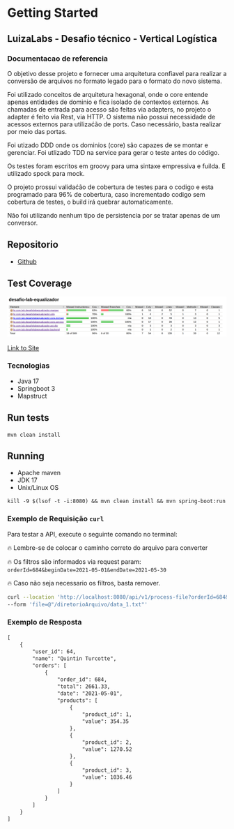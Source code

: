 # Getting Started

## LuizaLabs - Desafio técnico - Vertical Logística

### Documentacao de referencia

O objetivo desse projeto
e fornecer uma arquitetura confiavel para realizar a conversão de arquivos
no formato legado para o formato do novo sistema.

Foi utilizado conceitos de arquitetura hexagonal, onde o core entende apenas entidades de dominio e fica isolado de
contextos externos.
As chamadas de entrada para acesso são feitas via adapters, no projeto o adapter é feito via Rest, via HTTP.
O sistema não possui necessidade de acessos externos para utilizaćão de ports. Caso necessário, basta realizar por meio
das portas.

Foi utizado DDD onde os dominios (core) são capazes de se montar e gerenciar.
Foi utlizado TDD na service para gerar o teste antes do código.

Os testes foram escritos em groovy para uma sintaxe empressiva e fuilda. E utilizado spock para mock.

O projeto prossui validaćão de cobertura de testes para o codigo e esta programado para 96% de cobertura, caso
incrementado codigo sem cobertura de testes, o build irá quebrar automaticamente.

Não foi utilizando nenhum tipo de persistencia por se tratar apenas de um conversor.

## Repositorio

* [Github](https://github.com/igorcalangotech/desafio-lab-equalizador)

## Test Coverage

![alt text](doc/img.png "Test coverage")

[Link to Site](doc/index.html)

### Tecnologias

* Java 17
* Springboot 3
* Mapstruct

## Run tests

````shell
mvn clean install
````

## Running

* Apache maven
* JDK 17
* Unix/Linux OS

````shell
kill -9 $(lsof -t -i:8080) && mvn clean install && mvn spring-boot:run
````

### Exemplo de Requisição `curl`

Para testar a API, execute o seguinte comando no terminal:

🔥 Lembre-se de colocar o caminho correto do arquivo para converter

🔥 Os filtros são informados via request param: `orderId=684&beginDate=2021-05-01&endDate=2021-05-30`

🔥 Caso não seja necessario os filtros, basta remover.

```sh
curl --location 'http://localhost:8080/api/v1/process-file?orderId=684&beginDate=2021-05-01&endDate=2021-05-30' \
--form 'file=@"/diretorioArquivo/data_1.txt"'
```

### Exemplo de Resposta

```
[
    {
        "user_id": 64,
        "name": "Quintin Turcotte",
        "orders": [
            {
                "order_id": 684,
                "total": 2661.33,
                "date": "2021-05-01",
                "products": [
                    {
                        "product_id": 1,
                        "value": 354.35
                    },
                    {
                        "product_id": 2,
                        "value": 1270.52
                    },
                    {
                        "product_id": 3,
                        "value": 1036.46
                    }
                ]
            }
        ]
    }
]
```
